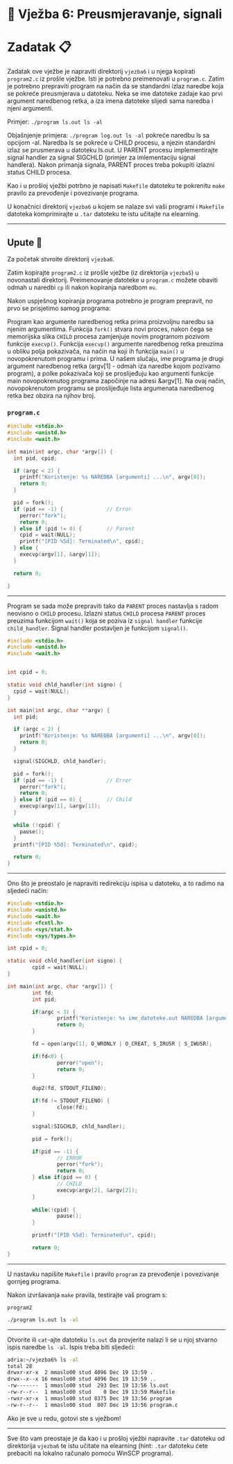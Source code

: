 # 🚀 Vježba 6: Preusmjeravanje, signali

# Zadatak 📋

Zadatak ove vježbe je napraviti direktorij `vjezba6` i u njega kopirati `program2.c` iz prošle vježbe. Isti je potrebno preimenovati u `program.c`. Zatim je potrebno prepraviti program na način da se standardni izlaz naredbe koja se pokreće preusmjerava u datoteku. Neka se ime datoteke zadaje kao prvi argument naredbenog retka, a iza imena datoteke slijedi sama naredba i njeni argumenti.

Primjer:
`./program ls.out ls -al`

Objašnjenje primjera:
`./program log.out ls -al` pokreće naredbu ls sa opcijom -al. Naredba ls se pokreće u CHILD procesu, a njezin standardni izlaz se prusmerava u datoteku ls.out.
U PARENT procesu implementirajte signal handler za signal SIGCHLD (primjer za imlementaciju signal handlera). Nakon primanja signala, PARENT proces treba pokupiti izlazni status CHILD procesa.

Kao i u prošloj vježbi potrbno je napisati `Makefile` datoteku te pokrenitu `make` pravilo za prevođenje i povezivanje programa.

U konačnici direktorij `vjezba6` u kojem se nalaze svi vaši programi i `Makefile` datoteka komprimirajte u `.tar` datoteku te istu učitajte na elearning.

___

## Upute 🧭

Za početak stvroite direktorij `vjezba6`.

Zatim kopirajte `program2.c` iz prošle vježbe (iz direktorija `vjezba5`) u novonastali direktorij. Preimenovanje datoteke u `program.c` možete obaviti odmah u naredbi `cp` ili nakon kopiranja naredbom `mv`.

Nakon uspješnog kopiranja programa potrebno je program prepravit, no prvo se prisjetimo samog programa:

Program kao argumente naredbenog retka prima proizvoljnu naredbu sa njenim argumentima. Funkcija `fork()` stvara novi proces, nakon čega se memorijska slika `CHILD` procesa zamjenjuje novim programom pozivom funkcije `execvp()`. Funkcija `execvp()` argumente naredbenog retka preuzima u obliku polja pokazivača, na način na koji ih funkcija `main()` u novopokrenutom programu i prima. U našem slučaju, ime programa je drugi argument naredbenog retka (argv[1] - odmah iza naredbe kojom pozivamo program), a polke pokazivača koji se proslijeđuju kao argumenti funkcije main novopokrenutog programa započinje na adresi &argv[1]. Na ovaj način, novopokrenutom programu se proslijeđuje lista argumenata naredbenog retka bez obzira na njihov broj.

### `program.c`
``` c
#include <stdio.h>
#include <unistd.h>
#include <wait.h>

int main(int argc, char *argv[]) {
  int pid, cpid;

  if (argc < 2) {
    printf("Koristenje: %s NAREDBA [argumenti] ...\n", argv[0]);
    return 0;
  }

  pid = fork();
  if (pid == -1) {              // Error
    perror("fork");
    return 0;
  } else if (pid != 0) {        // Parent
    cpid = wait(NULL);
    printf("[PID %5d]: Terminated\n", cpid);
  } else {
    execvp(argv[1], &argv[1]);
  }

  return 0;

}
```
___

Program se sada može prepraviti tako da `PARENT` proces nastavlja s radom neovisno o `CHILD` procesu. Izlazni status `CHILD` procesa `PARENT` proces preuzima funkcijom `wait()` koja se poziva iz `signal handler` funkcije `child_handler`. Signal handler postavljen je funkcijom `signal()`.

``` c
#include <stdio.h>
#include <unistd.h>
#include <wait.h>


int cpid = 0;

static void chld_handler(int signo) {
  cpid = wait(NULL);
}

int main(int argc, char **argv) {
  int pid;

  if (argc < 2) {
    printf("Koristenje: %s NAREDBA [argumenti] ...\n", argv[0]);
    return 0;
  }

  signal(SIGCHLD, chld_handler);

  pid = fork();
  if (pid == -1) {              // Error
    perror("fork");
    return 0;
  } else if (pid == 0) {        // Child
    execvp(argv[1], &argv[1]);
  }

  while (!cpid) {
    pause();
  }
  printf("[PID %5d]: Terminated\n", cpid);

  return 0;
}
```
___

Ono što je preostalo je napraviti redirekciju ispisa u datoteku, a to radimo na sljedeći način:
``` c
#include <stdio.h>
#include <unistd.h>
#include <wait.h>
#include <fcntl.h>
#include <sys/stat.h>
#include <sys/types.h>

int cpid = 0;

static void chld_handler(int signo) {
        cpid = wait(NULL);
}

int main(int argc, char *argv[]) {
        int fd;
        int pid;

        if(argc < 3) {
                printf("Koristenje: %s ime_datoteke.out NAREDBA [argumenti] ...\n", argv[0]);
                return 0;
        }

        fd = open(argv[1], O_WRONLY | O_CREAT, S_IRUSR | S_IWUSR);

        if(fd<0) {
                perror("open");
                return 0;
        }

        dup2(fd, STDOUT_FILENO);

        if(fd != STDOUT_FILENO) {
                close(fd);
        }

        signal(SIGCHLD, chld_handler);

        pid = fork();

        if(pid == -1) {
                // ERROR
                perror("fork");
                return 0;
        } else if(pid == 0) {
                // CHILD
                execvp(argv[2], &argv[2]);
        }
        
        while(!cpid) {
                pause();
        }

        printf("[PID %5d]: Terminated\n", cpid);

        return 0;
}

```
___

U nastavku napišite `Makefile` i pravilo `program` za prevođenje i povezivanje gornjeg programa.

Nakon izvršavanja `make` pravila, testirajte vaš program s:

`program2`
``` bash
./program ls.out ls -al
```
___

Otvorite ili `cat`-ajte datoteku `ls.out` da provjerite nalazi li se u njoj stvarno ispis naredbe `ls -al`. Ispis treba biti sljedeći:

``` bash
adria:~/vjezba6% ls -al
total 28
drwxr-xr-x  2 mmaslo00 stud 4096 Dec 19 13:59 .
drwx--x--x 16 mmaslo00 stud 4096 Dec 19 13:59 ..
-rw-------  1 mmaslo00 stud  293 Dec 19 13:56 ls.out
-rw-r--r--  1 mmaslo00 stud    0 Dec 19 13:59 Makefile
-rwxr-xr-x  1 mmaslo00 stud 8375 Dec 19 13:56 program
-rw-r--r--  1 mmaslo00 stud  807 Dec 19 13:56 program.c
```

Ako je sve u redu, gotovi ste s vježbom!

___

Sve što vam preostaje je da kao i u prošloj vježbi napravite `.tar` datoteku od direktorija `vjezba6` te istu učitate na elearning (hint: `.tar` datoteku ćete prebaciti na lokalno računalo pomoću WinSCP programa). 
